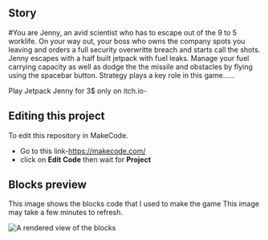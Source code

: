  
## Story
#You are Jenny, an avid scientist who has to escape out of the 9 to 5 worklife. On your way out, your boss who owns the company spots you leaving and orders a full security overwritte breach and starts call the shots. Jenny escapes with a half built jetpack with fuel leaks. Manage your fuel carrying capacity as well as dodge the the missile and obstacles by flying using the spacebar button. Strategy plays a key role in this game......

Play Jetpack Jenny for 3$ only on itch.io-

## Editing this project 
To edit this repository in MakeCode.

* Go to this link-https://makecode.com/
* click on **Edit Code** then wait for **Project**

## Blocks preview

This image shows the blocks code that I used to make the game
This image may take a few minutes to refresh.

![A rendered view of the blocks](https://github.com/coderbrodev/jet-pack-jenny/raw/master/.github/makecode/blocks.png)

